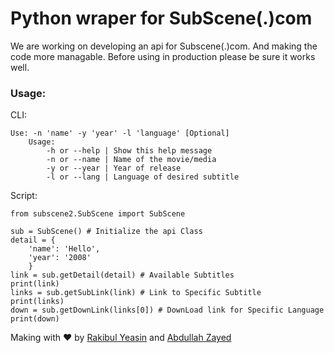 # Python wraper for SubScene(.)com

We are working on developing an api for Subscene(.)com. And making the code more managable.
Before using in production please be sure it works well.

### Usage:

CLI:
```
Use: -n 'name' -y 'year' -l 'language' [Optional]
    Usage:
        -h or --help | Show this help message
        -n or --name | Name of the movie/media
        -y or --year | Year of release
        -l or --lang | Language of desired subtitle
```

Script:
```python3
from subscene2.SubScene import SubScene

sub = SubScene() # Initialize the api Class
detail = {
    'name': 'Hello',
    'year': '2008'
    }
link = sub.getDetail(detail) # Available Subtitles
print(link)
links = sub.getSubLink(link) # Link to Specific Subtitle
print(links)
down = sub.getDownLink(links[0]) # DownLoad link for Specific Language
print(down)
```

Making with :heart: by [Rakibul Yeasin](https://github.com/dreygur) and [Abdullah Zayed](https://github.com/xaadu)
